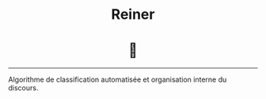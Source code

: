 <h1><center>Reiner</center></h1>
<h1><center>👸</center></h1>
<hr/>

Algorithme de classification automatisée et organisation interne du discours.
